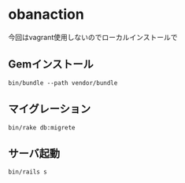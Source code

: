 # obanaction

今回はvagrant使用しないのでローカルインストールで

## Gemインストール
```
bin/bundle --path vendor/bundle
```

## マイグレーション
```
bin/rake db:migrete
```

## サーバ起動
```
bin/rails s
```
